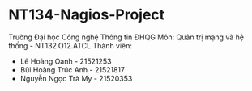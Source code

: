 # NT134-Nagios-Project
Trường Đại học Công nghệ Thông tin ĐHQG
Môn: Quản trị mạng và hệ thống - NT132.O12.ATCL
Thành viên: 
- Lê Hoàng Oanh - 21521253
- Bùi Hoàng Trúc Anh - 21521817
- Nguyễn Ngọc Trà My - 21520353
